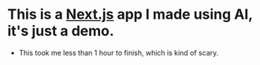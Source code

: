 # This is a [Next.js](https://nextjs.org) app I made using AI, it's just a demo.

- This took me less than 1 hour to finish, which is kind of scary.